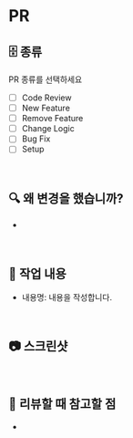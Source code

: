 # PR

## 🗄️ 종류

PR 종류를 선택하세요

- [ ] Code Review
- [ ] New Feature
- [ ] Remove Feature
- [ ] Change Logic
- [ ] Bug Fix
- [ ] Setup

<br>

## 🔍 왜 변경을 했습니까?

-

<br>

## 🔧 작업 내용

- 내용명: 내용을 작성합니다.

<br>

## 📷 스크린샷

<br>

## 📝 리뷰할 때 참고할 점

-
